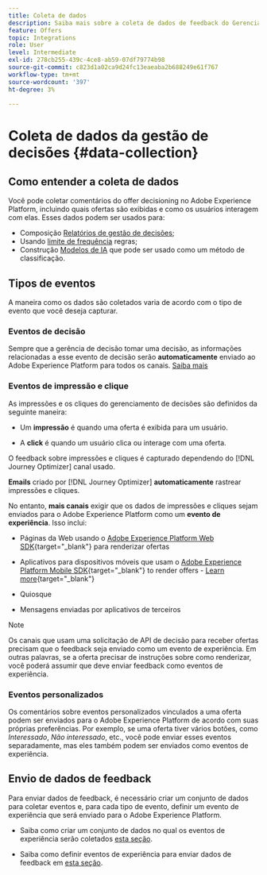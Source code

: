 ```yaml
---
title: Coleta de dados
description: Saiba mais sobre a coleta de dados de feedback do Gerenciamento de decisões
feature: Offers
topic: Integrations
role: User
level: Intermediate
exl-id: 278cb255-439c-4ce8-ab59-07df79774b98
source-git-commit: c823d1a02ca9d24fc13eaeaba2b688249e61f767
workflow-type: tm+mt
source-wordcount: '397'
ht-degree: 3%

---
```


# Coleta de dados da gestão de decisões {#data-collection}

## Como entender a coleta de dados

Você pode coletar comentários do offer decisioning no Adobe Experience Platform, incluindo quais ofertas são exibidas e como os usuários interagem com elas. Esses dados podem ser usados para:
* Composição [Relatórios de gestão de decisões](../reports/get-started-events.md);
* Usando [limite de frequência](../offer-library/add-constraints.md#capping) regras;
* Construção [Modelos de IA](../ranking/create-ranking-strategies.md) que pode ser usado como um método de classificação.

## Tipos de eventos

A maneira como os dados são coletados varia de acordo com o tipo de evento que você deseja capturar.

### Eventos de decisão

Sempre que a gerência de decisão tomar uma decisão, as informações relacionadas a esse evento de decisão serão **automaticamente** enviado ao Adobe Experience Platform para todos os canais. [Saiba mais](../reports/get-started-events.md)

### Eventos de impressão e clique

As impressões e os cliques do gerenciamento de decisões são definidos da seguinte maneira:

* Um **impressão** é quando uma oferta é exibida para um usuário.

* A **click** é quando um usuário clica ou interage com uma oferta.

O feedback sobre impressões e cliques é capturado dependendo do [!DNL Journey Optimizer] canal usado.

**Emails** criado por [!DNL Journey Optimizer] **automaticamente** rastrear impressões e cliques.

No entanto, **mais canais** exigir que os dados de impressões e cliques sejam enviados para o Adobe Experience Platform como um **evento de experiência**. Isso inclui:

* Páginas da Web usando o [Adobe Experience Platform Web SDK](https://experienceleague.adobe.com/docs/experience-platform/edge/home.html?lang=pt-BR){target="_blank"} para renderizar ofertas

* Aplicativos para dispositivos móveis que usam o [Adobe Experience Platform Mobile SDK](https://experienceleague.adobe.com/docs/platform-learn/data-collection/mobile-sdk/overview.html){target="_blank"} to render offers - [Learn more](https://developer.adobe.com/client-sdks/documentation/adobe-journey-optimizer-decisioning/#ab-sj-tracking-servers){target="_blank"}
* Quiosque
* Mensagens enviadas por aplicativos de terceiros
   <!--Mobile push notifications authored by [!DNL Journey Optimizer] - [Learn more](https://developer.adobe.com/client-sdks/documentation/adobe-journey-optimizer/api-reference/#handlenotificationresponse){target="_blank"}-->

>[!NOTE]
>
>Os canais que usam uma solicitação de API de decisão para receber ofertas precisam que o feedback seja enviado como um evento de experiência. Em outras palavras, se a oferta precisar de instruções sobre como renderizar, você poderá assumir que deve enviar feedback como eventos de experiência.

### Eventos personalizados

Os comentários sobre eventos personalizados vinculados a uma oferta podem ser enviados para o Adobe Experience Platform de acordo com suas próprias preferências. Por exemplo, se uma oferta tiver vários botões, como *Interessado*, *Não interessado*, etc., você pode enviar esses eventos separadamente, mas eles também podem ser enviados como eventos de experiência. <!--Not sure to get that part. How feedback is collected in the first case, i.e. when events are sent in separately? Does it mean the customer just handles it the wau he wants?-->

## Envio de dados de feedback

Para enviar dados de feedback, é necessário criar um conjunto de dados para coletar eventos e, para cada tipo de evento, definir um evento de experiência que será enviado para o Adobe Experience Platform.

* Saiba como criar um conjunto de dados no qual os eventos de experiência serão coletados [esta seção](create-dataset.md).

* Saiba como definir eventos de experiência para enviar dados de feedback em [esta seção](schema-requirement.md).
